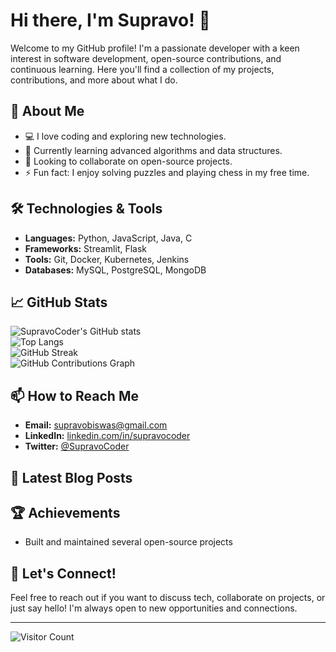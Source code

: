 # Hi there, I'm Supravo! 👋

Welcome to my GitHub profile! I'm a passionate developer with a keen interest in software development, open-source contributions, and continuous learning. Here you'll find a collection of my projects, contributions, and more about what I do.

## 🚀 About Me

- 💻 I love coding and exploring new technologies.
- 🌱 Currently learning advanced algorithms and data structures.
- 👯 Looking to collaborate on open-source projects.
- ⚡ Fun fact: I enjoy solving puzzles and playing chess in my free time.

## 🛠️ Technologies & Tools

- **Languages:** Python, JavaScript, Java, C
- **Frameworks:** Streamlit, Flask
- **Tools:** Git, Docker, Kubernetes, Jenkins
- **Databases:** MySQL, PostgreSQL, MongoDB

## 📈 GitHub Stats

![SupravoCoder's GitHub stats](https://github-readme-stats.vercel.app/api?username=SupravoCoder&show_icons=true&theme=radical)  
![Top Langs](https://github-readme-stats.vercel.app/api/top-langs/?username=SupravoCoder&layout=compact&theme=radical)  
![GitHub Streak](https://streak-stats.demolab.com?user=SupravoCoder&theme=radical&hide_border=true)  
![GitHub Contributions Graph](https://github-readme-activity-graph.cyclic.app/graph?username=SupravoCoder&theme=radical)

## 📫 How to Reach Me

- **Email:** [supravobiswas@gmail.com](mailto:supravobiswas@gmail.com)
- **LinkedIn:** [linkedin.com/in/supravocoder](https://linkedin.com/in/supravocoder)
- **Twitter:** [@SupravoCoder](https://twitter.com/SupravoCoder)

## 📝 Latest Blog Posts

<!-- BLOG-POST-LIST:START -->
<!-- BLOG-POST-LIST:END -->

## 🏆 Achievements

- Built and maintained several open-source projects

## 💬 Let's Connect!

Feel free to reach out if you want to discuss tech, collaborate on projects, or just say hello! I'm always open to new opportunities and connections.

---

![Visitor Count](https://visitor-badge.laobi.icu/badge?page_id=SupravoCoder.SupravoCoder)



